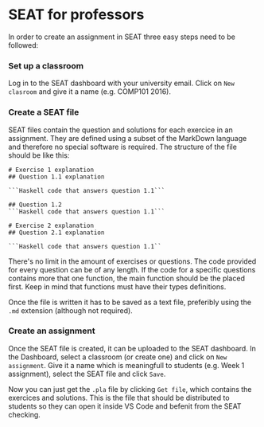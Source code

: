 # SEAT for professors


In order to create an assignment in SEAT three easy steps need to be followed:

### Set up a classroom
Log in to the SEAT dashboard with your university email. Click on `New clasroom` and give it a name
(e.g. COMP101 2016).

### Create a SEAT file
SEAT files contain the question and solutions for each exercice in an assignment. They are defined using a subset of the MarkDown
language and therefore no special software is required. The structure of the file should be like this:

```
# Exercise 1 explanation
## Question 1.1 explanation

```Haskell code that answers question 1.1```

## Question 1.2 
```Haskell code that answers question 1.1```

# Exercise 2 explanation
## Question 2.1 explanation

```Haskell code that answers question 1.1``
````

There's no limit in the amount of exercises or questions. The code provided for
every question can be of any length. If the code for a specific questions contains more that one 
function, the main function should be the placed first. Keep in mind that functions must have
their types definitions.

Once the file is written it has to be saved as a
text file, preferibly using the `.md` extension (although not required).

### Create an assignment
Once the SEAT file is created, it can be uploaded to the SEAT dashboard. In the Dashboard, select
a classroom (or create one) and click on `New assignment`. Give it a name which is meaningfull to 
students (e.g. Week 1 assignment), select the SEAT file and click `Save`.

Now you can just get the `.pla` file by clicking `Get file`, which contains the 
exercices and solutions. This is the file that should be distributed to students so they can
open it inside VS Code and befenit from the SEAT checking.

